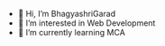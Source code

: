 - 👋 Hi, I’m BhagyashriGarad
- 👀 I’m interested in Web Development
- 🌱 I’m currently learning MCA
  

<!---
BhagyashriGarad/BhagyashriGarad is a ✨ special ✨ repository because its `README.md` (this file) appears on your GitHub profile.
You can click the Preview link to take a look at your changes.
--->
